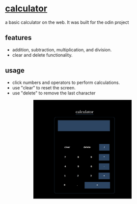 # [calculator](kojokwakye.github.io/calculator)

a basic calculator on the web. It was built for the odin project

## features

- addition, subtraction, multiplication, and division.
- clear and delete functionality.

## usage

- click numbers and operators to perform calculations.
- use "clear" to reset the screen.
- use "delete" to remove the last character

<p align='center'>
<img src='Screenshot..png' width= '320' height='320'>
</p>
